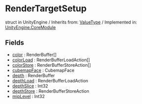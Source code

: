 # RenderTargetSetup
struct in UnityEngine
 / Inherits from: <a href="https://docs.unity3d.com/6000.0/Documentation/ScriptReference/ValueType.html" target="_blank">ValueType</a> / Implemented in: <a href="https://docs.unity3d.com/6000.0/Documentation/ScriptReference/UnityEngine.CoreModule.html" target="_blank">UnityEngine.CoreModule</a>
## Fields
- <a href="https://docs.unity3d.com/6000.0/Documentation/ScriptReference/RenderTargetSetup-color.html" target="_blank">color</a> : RenderBuffer[]
- <a href="https://docs.unity3d.com/6000.0/Documentation/ScriptReference/RenderTargetSetup-colorLoad.html" target="_blank">colorLoad</a> : RenderBufferLoadAction[]
- <a href="https://docs.unity3d.com/6000.0/Documentation/ScriptReference/RenderTargetSetup-colorStore.html" target="_blank">colorStore</a> : RenderBufferStoreAction[]
- <a href="https://docs.unity3d.com/6000.0/Documentation/ScriptReference/RenderTargetSetup-cubemapFace.html" target="_blank">cubemapFace</a> : CubemapFace
- <a href="https://docs.unity3d.com/6000.0/Documentation/ScriptReference/RenderTargetSetup-depth.html" target="_blank">depth</a> : RenderBuffer
- <a href="https://docs.unity3d.com/6000.0/Documentation/ScriptReference/RenderTargetSetup-depthLoad.html" target="_blank">depthLoad</a> : RenderBufferLoadAction
- <a href="https://docs.unity3d.com/6000.0/Documentation/ScriptReference/RenderTargetSetup-depthSlice.html" target="_blank">depthSlice</a> : Int32
- <a href="https://docs.unity3d.com/6000.0/Documentation/ScriptReference/RenderTargetSetup-depthStore.html" target="_blank">depthStore</a> : RenderBufferStoreAction
- <a href="https://docs.unity3d.com/6000.0/Documentation/ScriptReference/RenderTargetSetup-mipLevel.html" target="_blank">mipLevel</a> : Int32
